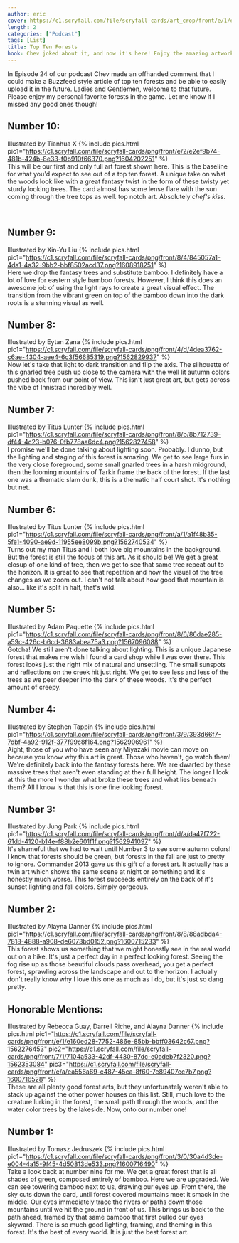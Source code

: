 ```yaml
---
author: eric
cover: https://c1.scryfall.com/file/scryfall-cards/art_crop/front/e/1/e160ed28-7752-486e-85bb-bbff03642c67.jpg?1562276453
length: 2
categories: ["Podcast"]
tags: [List]
title: Top Ten Forests
hook: Chev joked about it, and now it's here! Enjoy the amazing artwork for the best kind of basic land.
---
```


In Episode 24 of our podcast Chev made an offhanded comment that I could make a Buzzfeed style article of top ten forests and be able to easily upload it in the future. Ladies and Gentlemen, welcome to that future. Please enjoy my personal favorite forests in the game. Let me know if I missed any good ones though!
<br />

## Number 10:

Illustrated by Tianhua X
{% include pics.html
pic1="https://c1.scryfall.com/file/scryfall-cards/png/front/e/2/e2ef9b74-481b-424b-8e33-f0b910f66370.png?1604202251"
%}
<br />
This will be our first and only full art forest shown here. This is the baseline for what you'd expect to see out of a top ten forest. A unique take on what the woods look like with a great fantasy twist in the form of these twisty yet sturdy looking trees. The card almost has some lense flare with the sun coming through the tree tops as well. top notch art. Absolutely _chef's kiss_.

<br />

## Number 9:

Illustrated by Xin-Yu Liu
{% include pics.html
pic1="https://c1.scryfall.com/file/scryfall-cards/png/front/8/4/845057a1-4da1-4a32-9bb2-bbf8502acd37.png?1608918251"
%}
<br />
Here we drop the fantasy trees and substitute bamboo. I definitely have a lot of love for eastern style bamboo forests. However, I think this does an awesome job of using the light rays to create a great visual effect. The transition from the vibrant green on top of the bamboo down into the dark roots is a stunning visual as well.
<br />

## Number 8:

Illustrated by Eytan Zana
{% include pics.html
pic1="https://c1.scryfall.com/file/scryfall-cards/png/front/4/d/4dea3762-c6ae-4304-aee4-6c3f56685319.png?1562829937"
%}
<br />
Now let's take that light to dark transition and flip the axis. The silhouette of this gnarled tree push up close to the camera with the well lit autumn colors pushed back from our point of view. This isn't just great art, but gets across the vibe of Innistrad incredibly well.
<br />

## Number 7:

Illustrated by Titus Lunter
{% include pics.html
pic1="https://c1.scryfall.com/file/scryfall-cards/png/front/8/b/8b712739-df44-4c23-b076-0fb778aa6dc4.png?1562827458"
%}
<br />
I promise we'll be done talking about lighting soon. Probably. I dunno, but the lighting and staging of this forest is amazing. We get to see large furs in the very close foreground, some small gnarled trees in a harsh midground, then the looming mountains of Tarkir frame the back of the forest. If the last one was a thematic slam dunk, this is a thematic half court shot. It's nothing but net.
<br />

## Number 6:

Illustrated by Titus Lunter
{% include pics.html
pic1="https://c1.scryfall.com/file/scryfall-cards/png/front/a/1/a1f48b35-5fe1-4090-ae9d-11955ee8099b.png?1562740534"
%}
<br />
Turns out my man Titus and I both love big mountains in the background. But the forest is still the focus of this art. As it should be! We get a great closup of one kind of tree, then we get to see that same tree repeat out to the horizon. It is great to see that repetition and how the visual of the tree changes as we zoom out. I can't not talk about how good that mountain is also... like it's split in half, that's wild.
<br />

## Number 5:

Illustrated by Adam Paquette
{% include pics.html
pic1="https://c1.scryfall.com/file/scryfall-cards/png/front/8/6/86dae285-a59c-426c-b6cd-3683abea75a3.png?1567096088"
%}
<br />
Gotcha! We still aren't done talking about lighting. This is a unique Japanese forest that makes me wish I found a card shop while I was over there. This forest looks just the right mix of natural and unsettling. The small sunspots and reflections on the creek hit just right. We get to see less and less of the trees as we peer deeper into the dark of these woods. It's the perfect amount of creepy.
<br />

## Number 4:

Illustrated by Stephen Tappin
{% include pics.html
pic1="https://c1.scryfall.com/file/scryfall-cards/png/front/3/9/393d66f7-7dbf-4a92-912f-377f99c8f164.png?1562906961"
%}
<br />
Aight, those of you who have seen any Miyazaki movie can move on because you know why this art is great. Those who haven't, go watch them! We're definitely back into the fantasy forests here. We are dwarfed by these massive trees that aren't even standing at their full height. The longer I look at this the more I wonder what broke these trees and what lies beneath them? All I know is that this is one fine looking forest.
<br />

## Number 3:

Illustrated by Jung Park
{% include pics.html
pic1="https://c1.scryfall.com/file/scryfall-cards/png/front/d/a/da47f722-61dd-4120-b14e-f88b2e601f1f.png?1562941097"
%}
<br />
It's shameful that we had to wait until Number 3 to see some autumn colors! I know that forests should be green, but forests in the fall are just to pretty to ignore. Commander 2013 gave us this gift of a forest art. It actually has a twin art which shows the same scene at night or something and it's honestly much worse. This forest succeeds entirely on the back of it's sunset lighting and fall colors. Simply gorgeous.
<br />

## Number 2:

Illustrated by Alayna Danner
{% include pics.html
pic1="https://c1.scryfall.com/file/scryfall-cards/png/front/8/8/88adbda4-7818-4888-a908-de6073bd0152.png?1600715233"
%}
<br />
This forest shows us something that we might honestly see in the real world out on a hike. It's just a perfect day in a perfect looking forest. Seeing the fog rise up as those beautiful clouds pass overhead, you get a perfect forest, sprawling across the landscape and out to the horizon. I actually don't really know why I love this one as much as I do, but it's just so dang pretty.
<br />

## Honorable Mentions:

Illustrated by Rebecca Guay, Darrell Riche, and Alayna Danner
{% include pics.html
pic1="https://c1.scryfall.com/file/scryfall-cards/png/front/e/1/e160ed28-7752-486e-85bb-bbff03642c67.png?1562276453"
pic2="https://c1.scryfall.com/file/scryfall-cards/png/front/7/1/7104a533-42df-4430-87dc-e0adeb7f2320.png?1562353084"
pic3="https://c1.scryfall.com/file/scryfall-cards/png/front/e/a/ea556a69-c487-45ca-8f60-7e89407ec7b7.png?1600716528"
%}
<br />
These are all plenty good forest arts, but they unfortunately weren't able to stack up against the other power houses on this list. Still, much love to the creature lurking in the forest, the small path through the woods, and the water color trees by the lakeside. Now, onto our number one!
<br />

## Number 1:

Illustrated by Tomasz Jedruszek
{% include pics.html
pic1="https://c1.scryfall.com/file/scryfall-cards/png/front/3/0/30a4d3de-e004-4a15-9f45-4d50813de533.png?1600716490"
%}
<br />
Take a look back at number nine for me. We get a great forest that is all shades of green, composed entirely of bamboo. Here we are upgraded. We can see towering bamboo next to us, drawing our eyes up. From there, the sky cuts down the card, until forest covered mountains meet it smack in the middle. Our eyes immediately trace the rivers or paths down those mountains until we hit the ground in front of us. This brings us back to the path ahead, framed by that same bamboo that first pulled our eyes skyward. There is so much good lighting, framing, and theming in this forest. It's the best of every world. It is just the best forest art.
